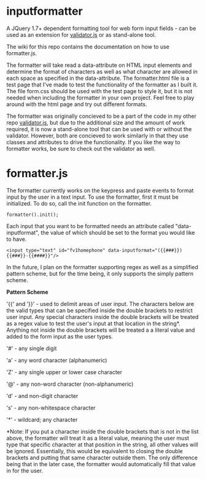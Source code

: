 inputformatter
==============

A JQuery 1.7+ dependent formatting tool for web form input fields - can be used as an extension for [validator.js](https://github.com/mosbymc/validator) or as stand-alone tool.

The wiki for this repo contains the documentation on how to use formatter.js.

The formatter will take read a data-attribute on HTML input elements and determine the format of characters as well as what character are allowed in each space as specified in the data-attribute. The formatter.html file is a test page that I've made to test the functionality of the formatter as I built it. The file form.css should be used with the test page to style it, but it is not needed when including the formatter in your own project. Feel free to play around with the html page and try out different formats.

The formatter was originally concieved to be a part of the code in my other repo [validator.js](https://github.com/mosbymc/validator), but due to the additional size and the amount of work required, it is now a stand-alone tool that can be used with or without the validator. However, both are concieved to work similarly in that they use classes and attributes to drive the functionality. If you like the way to formatter works, be sure to check out the validator as well.


# **formatter.js**


The formatter currently works on the keypress and paste events to format input by the user in a text input. To use the formatter, first it must be initialized. To do so, call the init function on the formatter.

    formatter().init();

Each input that you want to be formatted needs an attribute called "data-inputformat", the value of which should be set to the format you would like to have. 

    <input type="text" id="fv1homephone" data-inputformat="({{###}}) {{###}}-{{####}}"/>

In the future, I plan on the formatter supporting regex as well as a simplified pattern scheme, but for the time being, it only supports the simply pattern scheme.

**Pattern Scheme**

'{{' and '}}' - used to delimit areas of user input. The characters below are the valid types that can be specified inside the double brackets to restrict user input. Any special characters inside the double brackets will be treated as a regex value to test the user's input at that location in the string*. Anything not inside the double brackets will be treated a a literal value and added to the form input as the user types.

'#' - any single digit

'a' - any word character (alphanumeric)

'Z' - any single upper or lower case character

'@' - any non-word character (non-alphanumeric)

'd' - and non-digit character

's' - any non-whitespace character

'*' - wildcard; any character

*Note: If you put a character inside the double brackets that is not in the list above, the formatter will treat it as a literal value, meaning the user must type that specific character at that position in the string, all other values will be ignored. Essentially, this would be equivalent to closing the double brackets and putting that same character outside them. The only difference being that in the later case, the formatter would automatically fill that value in for the user.
